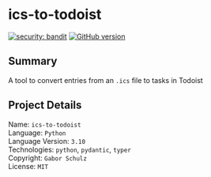 # ics-to-todoist

[![security: bandit](https://img.shields.io/badge/security-bandit-yellow.svg)](https://github.com/PyCQA/bandit)
[![GitHub version](https://badge.fury.io/gh/Naereen%2FStrapDown.js.svg)](https://github.com/Naereen/StrapDown.js)

## Summary

A tool to convert entries from an `.ics` file to tasks in Todoist

## Project Details

Name: `ics-to-todoist`  
Language: `Python`  
Language Version: `3.10`  
Technologies: `python`, `pydantic`, `typer`  
Copyright: `Gabor Schulz`  
License: `MIT`
